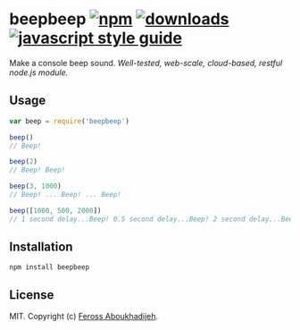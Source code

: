 # beepbeep [![npm][npm-image]][npm-url] [![downloads][downloads-image]][downloads-url] [![javascript style guide][standard-image]][standard-url]

[npm-image]: https://img.shields.io/npm/v/beepbeep.svg
[npm-url]: https://npmjs.org/package/beepbeep
[downloads-image]: https://img.shields.io/npm/dm/beepbeep.svg
[downloads-url]: https://npmjs.org/package/beepbeep
[standard-image]: https://img.shields.io/badge/code_style-standard-brightgreen.svg
[standard-url]: https://standardjs.com

Make a console beep sound. *Well-tested, web-scale, cloud-based, restful node.js module.*

## Usage

```javascript
var beep = require('beepbeep')

beep()
// Beep!

beep(2)
// Beep! Beep!

beep(3, 1000)
// Beep! ... Beep! ... Beep!

beep([1000, 500, 2000])
// 1 second delay...Beep! 0.5 second delay...Beep! 2 second delay...Beep!
```

## Installation

```
npm install beepbeep
```

## License

MIT. Copyright (c) [Feross Aboukhadijeh](http://feross.org).
